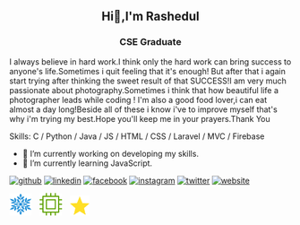 ## <p align="center">Hi👋,I'm Rashedul</p>
### <p align="center">CSE Graduate</p>

I always believe in hard work.I think only the hard work can bring success to anyone's life.Sometimes i quit feeling that it's enough! But after that i again start trying after thinking the sweet result of that SUCCESS!I am very much passionate about photography.Sometimes i think that how beautiful life a photographer leads while coding ! I'm also a good food lover,i can eat almost a day long!Beside all of these i know i've to improve myself that's why i'm trying my best.Hope you'll keep me in your prayers.Thank You


Skills: C / Python / Java / JS / HTML / CSS / Laravel / MVC / Firebase  

- 🔭 I’m currently working on developing my skills. 
- 🌱 I’m currently learning JavaScript. 

[<img src='https://cdn.jsdelivr.net/npm/simple-icons@3.0.1/icons/github.svg' alt='github' height='40'>](https://github.com/Rashedul-Islam-Rishad)  [<img src='https://cdn.jsdelivr.net/npm/simple-icons@3.0.1/icons/linkedin.svg' alt='linkedin' height='40'>](https://www.linkedin.com/in/a-s-m-rashedul-islam-6437011b3/)  [<img src='https://cdn.jsdelivr.net/npm/simple-icons@3.0.1/icons/facebook.svg' alt='facebook' height='40'>](https://www.facebook.com/asmrashedul.rishad)  [<img src='https://cdn.jsdelivr.net/npm/simple-icons@3.0.1/icons/instagram.svg' alt='instagram' height='40'>](https://www.instagram.com/ripublicanrishad/)  [<img src='https://cdn.jsdelivr.net/npm/simple-icons@3.0.1/icons/twitter.svg' alt='twitter' height='40'>](https://twitter.com/RASHEDU06913663)  [<img src='https://cdn.jsdelivr.net/npm/simple-icons@3.0.1/icons/icloud.svg' alt='website' height='40'>](https://sites.google.com/diu.edu.bd/rashedulislam13/home)  

<a href='https://archiveprogram.github.com/'><img src='https://raw.githubusercontent.com/acervenky/animated-github-badges/master/assets/acbadge.gif' width='40' height='40'></a> <a href='https://docs.github.com/en/developers'><img src='https://raw.githubusercontent.com/acervenky/animated-github-badges/master/assets/devbadge.gif' width='40' height='40'></a> <a href='https://stars.github.com/'><img src='https://raw.githubusercontent.com/acervenky/animated-github-badges/master/assets/starbadge.gif' width='35' height='35'></a> 




